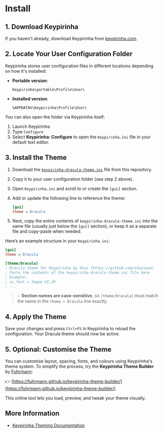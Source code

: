 # Install

## 1. Download Keypirinha

If you haven't already, download Keypirinha from [keypirinha.com](https://keypirinha.com/).

## 2. Locate Your User Configuration Folder

Keypirinha stores user configuration files in different locations depending on how it's installed:

- **Portable version**:  
  ```
  Keypirinha\portable\Profile\User\
  ```

- **Installed version**:  
  ```
  %APPDATA%\Keypirinha\Profile\User\
  ```

You can also open the folder via Keypirinha itself:

1. Launch Keypirinha  
2. Type `Configure`  
3. Select **Keypirinha: Configure** to open the `Keypirinha.ini` file in your default text editor.

## 3. Install the Theme

1. Download the [`keypirinha-dracula-theme.ini`](keypirinha-dracula-theme.ini) file from this repository.
2. Copy it to your user configuration folder (see step 2 above).
3. Open `Keypirinha.ini` and scroll to or create the `[gui]` section.
4. Add or update the following line to reference the theme:

   ```ini
   [gui]
   theme = Dracula
   ```

5. Next, copy the entire contents of `keypirinha-dracula-theme.ini` into the same file (usually just below the `[gui]` section), or keep it as a separate file and copy-paste when needed.

Here’s an example structure in your `Keypirinha.ini`:

```ini
[gui]
theme = Dracula

[theme/Dracula]
; Dracula theme for Keypirinha by Shai (https://github.com/shainave)
; Paste the contents of the keypirinha-dracula-theme.ini file here
; Example:
; ui_font = Segoe UI,10
; ...
```

> 💡 **Section names are case-sensitive**, so `[theme/Dracula]` must match the name in the `theme = Dracula` line exactly.

## 4. Apply the Theme

Save your changes and press `Ctrl+F5` in Keypirinha to reload the configuration. Your Dracula theme should now be active.

## 5. Optional: Customise the Theme

You can customise layout, spacing, fonts, and colours using Keypirinha's theme system. To simplify the process, try the **Keypirinha Theme Builder** by [Fuhrmann](https://github.com/Fuhrmann):

👉 [https://fuhrmann.github.io/keypirinha-theme-builder/](https://fuhrmann.github.io/keypirinha-theme-builder/)

This online tool lets you load, preview, and tweak your theme visually.

## More Information

- [Keypirinha Theming Documentation](https://keypirinha.com/theming.html)
